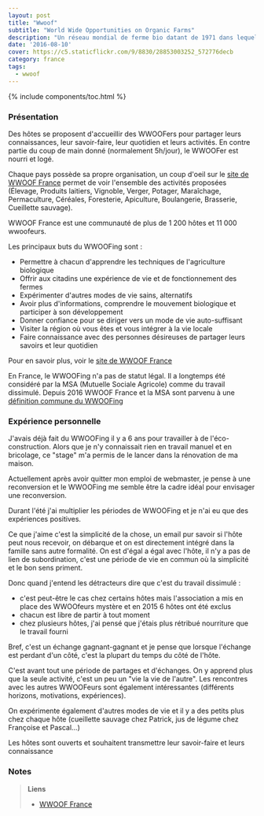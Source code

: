```yaml
---
layout: post
title: "Wwoof"
subtitle: "World Wide Opportunities on Organic Farms"
description: "Un réseau mondial de ferme bio datant de 1971 dans lequel des hôtes proposent à des WWOOFers de venir partager leur quotidien"
date: '2016-08-10'
cover: https://c5.staticflickr.com/9/8830/28853003252_572776decb
category: france
tags:
  - wwoof
---
```


{% include components/toc.html %}

### Présentation

Des hôtes se proposent d'accueillir des WWOOFers pour partager leurs connaissances, leur savoir-faire, leur quotidien et leurs activités. En contre partie du coup de main donné (normalement 5h/jour), le WWOOFer est nourri et logé.

Chaque pays possède sa propre organisation, un coup d'oeil sur le [site de WWOOF France](https://app.wwoof.fr) permet de voir l'ensemble des activités proposées (Élevage, Produits laitiers, Vignoble, Verger, Potager, Maraîchage, Permaculture, Céréales, Foresterie, Apiculture, Boulangerie, Brasserie, Cueillette sauvage). 

WWOOF France est une communauté de plus de 1 200 hôtes et 11 000 wwoofeurs.

Les principaux buts du WWOOFing sont :

- Permettre à chacun d'apprendre les techniques de l'agriculture biologique
- Offrir aux citadins une expérience de vie et de fonctionnement des fermes
- Expérimenter d'autres modes de vie sains, alternatifs
- Avoir plus d'informations, comprendre le mouvement biologique et participer à son développement
- Donner confiance pour se diriger vers un mode de vie auto-suffisant
- Visiter la région où vous êtes et vous intégrer à la vie locale
- Faire connaissance avec des personnes désireuses de partager leurs savoirs et leur quotidien

Pour en savoir plus, voir le [site de WWOOF France](http://www.wwoof.fr/wwoofing/)

En France, le WWOOFing n'a pas de statut légal. Il a longtemps été considéré par la MSA (Mutuelle Sociale Agricole) comme du travail dissimulé. Depuis 2016 WWOOF France et la MSA sont parvenu à une [définition commune du WWOOFing](http://www.msa.fr/lfr/embauche/wwoofing)

### Expérience personnelle

J'avais déjà fait du WWOOFing il y a 6 ans pour travailler à de l'éco-construction. Alors que je n'y connaissait rien en travail manuel et en bricolage, ce "stage" m'a permis de le lancer dans la rénovation de ma maison.

Actuellement après avoir quitter mon emploi de webmaster, je pense à une reconversion et le WWOOFing me semble être la cadre idéal pour envisager une reconversion.

Durant l'été j'ai multiplier les périodes de WWOOFing et je n'ai eu que des expériences positives.

Ce que j'aime c'est la simplicité de la chose, un email pur savoir si l'hôte peut nous recevoir, on débarque et on est directement intégré dans la famille sans autre formalité. On est d'égal a égal avec l'hôte, il n'y a pas de lien de subordination, c'est une période de vie en commun où la simplicité et le bon sens priment.

Donc quand j'entend les détracteurs dire que c'est du travail dissimulé :

- c'est peut-être le cas chez certains hôtes mais l'association a mis en place des WWOOfeurs mystère et en 2015 6 hôtes ont été exclus
- chacun est libre de partir à tout moment
- chez plusieurs hôtes, j'ai pensé que j'étais plus rétribué nourriture que le travail fourni

Bref, c'est un échange gagnant-gagnant et je pense que lorsque l'échange est perdant d'un côté, c'est la plupart du temps du côté de l'hôte.

C'est avant tout une période de partages et d'échanges. On y apprend plus que la seule activité, c'est un peu un "vie la vie de l'autre". Les rencontres avec les autres WWOOFeurs sont également intéressantes (différents horizons, motivations, expériences).

On expérimente également d'autres modes de vie et il y a des petits plus chez chaque hôte (cueillette sauvage chez Patrick, jus de légume chez Françoise et Pascal...)

Les hôtes sont ouverts et souhaitent transmettre leur savoir-faire et leurs connaissance

### Notes

>**Liens**
>
>- [WWOOF France](http://www.wwoof.fr/)
